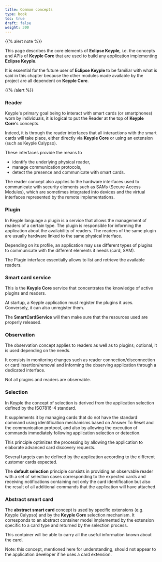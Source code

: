 ```yaml
---
title: Common concepts
type: book
toc: true
draft: false
weight: 300
---
```


{{% alert note %}}

This page describes the core elements of **Eclipse Keyple**, i.e. the concepts and APIs of **Keyple Core** that are used to build any application implementing **Eclipse Keyple**.

It is essential for the future user of **Eclipse Keyple** to be familiar with what is said in this chapter because the other modules made available by the project are all dependent on **Keyple Core**.

{{% /alert %}}

### Reader
Keyple's primary goal being to interact with smart cards (or smartphones) worn by individuals, it is logical to put the Reader at the top of **Keyple Core**'s concepts.

Indeed, it is through the reader interfaces that all interactions with the smart cards will take place, either directly via **Keyple Core** or using an extension (such as Keyple Calypso).

These interfaces provide the means to
* identify the underlying physical reader,
* manage communication protocols,
* detect the presence and communicate with smart cards.

The reader concept also applies to the hardware interfaces used to communicate with security elements such as SAMs (Secure Access Modules), which are sometimes integrated into devices and the virtual interfaces represented by the remote implementations.

### Plugin
In Keyple language a plugin is a service that allows the management of readers of a certain type. The plugin is responsible for informing the application about the availability of readers. The readers of the same plugin are usually hardware linked to the same physical interface.

Depending on its profile, an application may use different types of plugins to communicate with the different elements it needs (card, SAM).

The Plugin interface essentially allows to list and retrieve the available readers.

### Smart card service

This is the **Keyple Core** service that concentrates the knowledge of active plugins and readers.

At startup, a Keyple application must register the plugins it uses. Conversely, it can also unregister them.

The **SmartCardService** will then make sure that the resources used are properly released.

### Observation

The observation concept applies to readers as well as to plugins; optional, it is used depending on the needs.

It consists in monitoring changes such as reader connection/disconnection or card insertion/removal and informing the observing application through a dedicated interface.

Not all plugins and readers are observable.

### Selection

In Keyple the concept of selection is derived from the application selection defined by the ISO7816-4 standard.

It supplements it by managing cards that do not have the standard command using identification mechanisms based on Answer To Reset and the communication protocol, and also by allowing the execution of commands immediately following application selection or detection.

This principle optimizes the processing by allowing the application to elaborate advanced card discovery requests.

Several targets can be defined by the application according to the different customer cards expected.

The **default selection** principle consists in providing an observable reader with a set of selection cases corresponding to the expected cards and receiving notifications containing not only the card identification but also the result of all additional commands that the application will have attached.

### Abstract smart card

The **abstract smart card** concept is used by specific extensions (e.g. Keyple Calypso) and by the **Keyple Core** selection mechanism. It corresponds to an abstract container model implemented by the extension specific to a card type and returned by the selection process.

This container will be able to carry all the useful information known about the card.

Note: this concept, mentioned here for understanding, should not appear to the application developer if he uses a card extension.